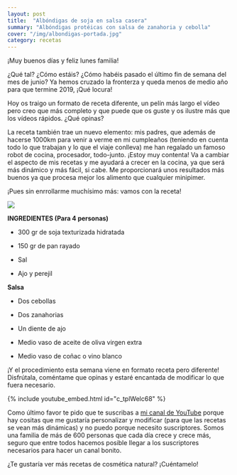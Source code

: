 ```yaml
---
layout: post
title:  "Albóndigas de soja en salsa casera"
summary: "Albóndigas protéicas con salsa de zanahoria y cebolla"
cover: "/img/albondigas-portada.jpg"
category: recetas
---
```



¡Muy buenos días y feliz lunes familia!


¿Qué tal? ¿Cómo estáis? ¿Cómo habéis pasado el último fin de semana del mes de junio? Ya hemos cruzado la fronterza y queda menos de medio año para que termine 2019, ¡Qué locura!


Hoy os traigo un formato de receta diferente, un pelín más largo el vídeo pero creo que más completo y que puede que os guste y os ilustre más que los vídeos rápidos. ¿Qué opinas? 


La receta también trae un nuevo elemento: mis padres, que además de hacerse 1000km para venir a verme en mi cumpleaños (teniendo en cuenta todo lo que trabajan y lo que el viaje conlleva) me han regalado un famoso robot de cocina, procesador, todo-junto. ¡Estoy muy contenta! Va a cambiar el aspecto de mis recetas y me ayudará a crecer en la cocina, ya que será más dinámico y más fácil, si cabe. Me proporcionará unos resultados más buenos ya que procesa mejor los alimento que cualquier minipimer. 


¡Pues sin enrrollarme muchísimo más: vamos con la receta!



![](/img/albondigas-salsa.JPG)




**INGREDIENTES (Para 4 personas)**


- 300 gr de soja texturizada hidratada


- 150 gr de pan rayado 


- Sal


- Ajo y perejil


**Salsa**



- Dos cebollas


- Dos zanahorias


- Un diente de ajo


- Medio vaso de aceite de oliva virgen extra


- Medio vaso de coñac o vino blanco



¡Y el procedimiento esta semana viene en formato receta pero diferente! Disfrútala, coméntame que opinas y estaré encantada de modificar lo que fuera necesario.






{% include youtube_embed.html id="c_tplWelc68" %}






Como último favor te pido que te suscribas a [mi canal de YouTube](https://www.youtube.com/channel/UCpwpKnkPezvXFnVyzCWadIQ?view_as=subscriber) porque hay cositas que me gustaría personalizar y modificar (para que las recetas se vean más dinámicas) y no puedo porque necesito suscriptores. Somos una familia de más de 600 personas que cada día crece y crece más, seguro que entre todos hacemos posible llegar a los suscriptores necesarios para hacer un canal bonito.





¿Te gustaría ver más recetas de cosmética natural? ¡Cuéntamelo!






